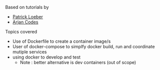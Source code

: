 Based on tutorials by 
- [Patrick Loeber](https://www.youtube.com/watch?v=6OxqiEeCvMI)
- [Arjan Codes](https://www.youtube.com/watch?v=zkMRWDQV4Tg)

Topics covered
- Use of Dockerfile to create a container  image/s
- User of docker-compose to simplfy docker build, run and coordinate mutiple services
- using docker to develop and test
    - Note : better alternative is dev containers (out of scope)